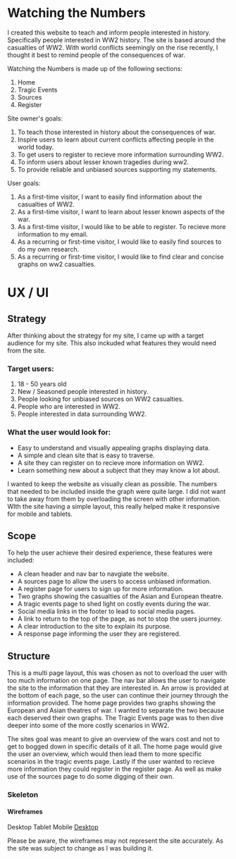 # Watching the Numbers

I created this website to teach and inform people interested in history. Specifically people interested in WW2 history. The site is based around the casualties of WW2. With world conflicts seemingly on the rise recently, I thought it best to remind people of the consequences of war. 

Watching the Numbers is made up of the following sections:

1. Home
2. Tragic Events
3. Sources
4. Register

Site owner's goals:

1. To teach those interested in history about the consequences of war.
2. Inspire users to learn about current conflicts affecting people in the world today.
3. To get users to register to recieve more information surrounding WW2.
4. To inform users about lesser known tragedies during ww2.
5. To provide reliable and unbiased sources supporting my statements.

User goals:

1. As a first-time visitor, I want to easily find information about the casualties of WW2.
2. As a first-time visitor, I want to learn about lesser known aspects of the war.
3. As a first-time visitor, I would like to be able to register. To recieve more information to my email.
4. As a recurring or first-time visitor, I would like to easily find sources to do my own research.
5. As a recurring or first-time visitor, I would like to find clear and concise graphs on ww2 casualties.



# UX / UI

## Strategy 

After thinking about the strategy for my site, I came up with a target audience for my site. This also inckuded what features they would need from the site.

### Target users:

1. 18 - 50 years old
2. New / Seasoned people interested in history.
3. People looking for unbiased sources on WW2 casualties.
4. People who are interested in WW2.
5. People interested in data surrounding WW2.

### What the user would look for:

* Easy to understand and visually appealing graphs displaying data.
* A simple and clean site that is easy to traverse.
* A site they can register on to recieve more information on WW2.
* Learn something new about a subject that they may know a lot about.

I wanted to keep the website as visually clean as possible. The numbers that needed to be included inside the graph
were quite large. I did not want to take away from them by overloading the screen with other information. WIth the 
site having a simple layout, this really helped make it responsive for mobile and tablets.

## Scope

To help the user achieve their desired experience, these features were included:

* A clean header and nav bar to navgiate the website.
* A sources page to allow the users to access unbiased information.
* A register page for users to sign up for more information.
* Two graphs showing the casualties of the Asian and European theatre.
* A tragic events page to shed light on costly events during the war.
* Social media links in the footer to lead to social media pages.
* A link to return to the top of the page, as not to stop the users journey.
* A clear introduction to the site to explain its purpose.
* A response page informing the user they are registered.

## Structure

This is a multi page layout, this was chosen as not to overload the user with too much information on one page. The nav bar allows the user to navigate the site to the information that they are interested in. An arrow is provided at the bottom of each page, so the user can continue their journey through the information provided. The home page provides two graphs showing the European and Asian theatres of war. I wanted to separate the two because each deserved their own graphs. The Tragic Events page was to then dive deeper into some of the more costly scenarios in WW2. 

The sites goal was meant to give an overview of the wars cost and not to get to bogged down in specific details of it all. The home page would give the user an overview, which would then lead them to more specific scenarios in the tragic events page. Lastly if the user wanted to recieve more information they could register in the register page. As well as make use of the sources page to do some digging of their own. 

### Skeleton

#### Wireframes

Desktop Tablet Mobile [Desktop](/Docs/wireframe-pdf/desktop-wireframe.pdf)

Please be aware, the wireframes may not represent the site accurately. As the site was subject to change as I was building it.

